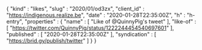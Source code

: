 {
  "kind" : "likes",
  "slug" : "2020/01/od3zx",
  "client_id" : "https://indigenous.realize.be",
  "date" : "2020-01-28T22:35:00Z",
  "h" : "h-entry",
  "properties" : {
    "name" : [ "Like of @QuinnyPig's tweet" ],
    "like-of" : [ "https://twitter.com/QuinnyPig/status/1222244454540697601" ],
    "published" : [ "2020-01-28T22:35:00Z" ],
    "syndication" : [ "https://brid.gy/publish/twitter" ]
  }
}
